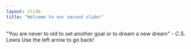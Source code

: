 ```yaml
---
layout: slide
title: "Welcome to our second slide!"
---
```

"You are never to old to set another goal or to dream a new dream" - C.S. Lewis 
Use the left arrow to go back!
